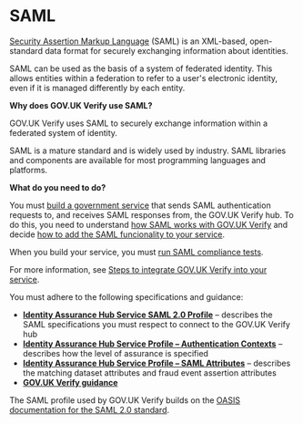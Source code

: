 # SAML

[Security Assertion Markup Language](#glossary-SAML) (SAML) is an XML-based,
open-standard data format for securely exchanging information about
identities.

SAML can be used as the basis of a system of federated identity. This
allows entities within a federation to refer to a user's electronic
identity, even if it is managed differently by each entity.

**Why does GOV.UK Verify use SAML?**

GOV.UK Verify uses SAML to securely exchange information within a
federated system of identity.

SAML is a mature standard and is widely used by industry. SAML libraries
and components are available for most programming languages and
platforms.

**What do you need to do?**

You must [build a government service](#build-your-service) that sends SAML
authentication requests to, and receives SAML responses from, the GOV.UK
Verify hub. To do this, you need to understand
[how SAML works with GOV.UK Verify](#how-saml-works-with-gov-uk-verify) and
decide [how to add the SAML funcionality to your service](#saml-integration).

When you build your service, you must
[run SAML compliance tests](#run-saml-compliance-tests).

For more information, see [Steps to integrate GOV.UK Verify into your service](#steps-to-integrate-gov-uk-verify-into-your-service).

<a name="saml-documents"></a>

You must adhere to the following specifications and guidance:

- **[Identity Assurance Hub Service SAML 2.0 Profile](https://www.gov.uk/government/publications/identity-assurance-hub-service-saml-20-profile)** – describes the SAML specifications you must respect to connect to the GOV.UK Verify hub
- **[Identity Assurance Hub Service Profile – Authentication Contexts](https://www.gov.uk/government/publications/identity-assurance-hub-service-profile-authentication-contexts)** – describes how the level of assurance is specified
- **[Identity Assurance Hub Service Profile – SAML Attributes](https://www.gov.uk/government/publications/identity-assurance-hub-service-profile-saml-attributes)** – describes the matching dataset attributes and fraud event assertion attributes
- **[GOV.UK Verify guidance](https://www.gov.uk/service-manual/identity-assurance/index.html)**

The SAML profile used by GOV.UK Verify builds on the [OASIS documentation for the SAML 2.0 standard](https://www.oasis-open.org/standards#samlv2.0).
